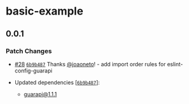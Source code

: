 # basic-example

## 0.0.1

### Patch Changes

- [#28](https://github.com/guarapi/guarapi/pull/28) [`6b9b487`](https://github.com/guarapi/guarapi/commit/6b9b48740865d9cdb246081273202209d32542d3) Thanks [@joaoneto](https://github.com/joaoneto)! - add import order rules for eslint-config-guarapi

- Updated dependencies [[`6b9b487`](https://github.com/guarapi/guarapi/commit/6b9b48740865d9cdb246081273202209d32542d3)]:
  - guarapi@1.1.1
